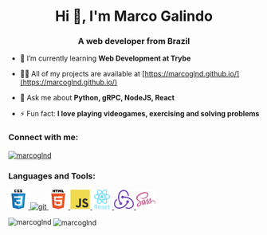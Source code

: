 <h1 align="center">Hi 👋, I'm Marco Galindo</h1>
<h3 align="center">A web developer from Brazil</h3>


- 🌱 I’m currently learning **Web Development at Trybe**

- 👨‍💻 All of my projects are available at [https://marcoglnd.github.io/](https://marcoglnd.github.io/)

- 💬 Ask me about **Python, gRPC, NodeJS, React**

- ⚡ Fun fact: **I love playing videogames, exercising and solving problems**

<h3 align="left">Connect with me:</h3>
<p align="left">
<a href="https://linkedin.com/in/marcoglnd" target="blank"><img align="center" src="https://raw.githubusercontent.com/rahuldkjain/github-profile-readme-generator/master/src/images/icons/Social/linked-in-alt.svg" alt="marcoglnd" height="30" width="40" /></a>
</p>

<h3 align="left">Languages and Tools:</h3>
<p align="left"> <a href="https://www.w3schools.com/css/" target="_blank"> <img src="https://raw.githubusercontent.com/devicons/devicon/master/icons/css3/css3-original-wordmark.svg" alt="css3" width="40" height="40"/> </a> <a href="https://git-scm.com/" target="_blank"> <img src="https://www.vectorlogo.zone/logos/git-scm/git-scm-icon.svg" alt="git" width="40" height="40"/> </a> <a href="https://www.w3.org/html/" target="_blank"> <img src="https://raw.githubusercontent.com/devicons/devicon/master/icons/html5/html5-original-wordmark.svg" alt="html5" width="40" height="40"/> </a> <a href="https://developer.mozilla.org/en-US/docs/Web/JavaScript" target="_blank"> <img src="https://raw.githubusercontent.com/devicons/devicon/master/icons/javascript/javascript-original.svg" alt="javascript" width="40" height="40"/> </a> <a href="https://reactjs.org/" target="_blank"> <img src="https://raw.githubusercontent.com/devicons/devicon/master/icons/react/react-original-wordmark.svg" alt="react" width="40" height="40"/> </a> <a href="https://redux.js.org" target="_blank"> <img src="https://raw.githubusercontent.com/devicons/devicon/master/icons/redux/redux-original.svg" alt="redux" width="40" height="40"/> </a> <a href="https://sass-lang.com" target="_blank"> <img src="https://raw.githubusercontent.com/devicons/devicon/master/icons/sass/sass-original.svg" alt="sass" width="40" height="40"/> </a> </p>

<p><img align="left" src="https://github-readme-stats.vercel.app/api/top-langs?username=marcoglnd&show_icons=true&locale=en&layout=compact" alt="marcoglnd" /></p>

<p>&nbsp;<img align="center" src="https://github-readme-stats.vercel.app/api?username=marcoglnd&show_icons=true&locale=en" alt="marcoglnd" /></p>
